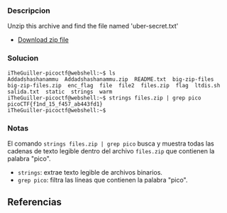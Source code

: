 
### Descripcion

Unzip this archive and find the file named 'uber-secret.txt'

- [Download zip file](https://artifacts.picoctf.net/c/501/files.zip)

### Solucion

```
iTheGuiller-picoctf@webshell:~$ ls
Addadshashanammu  Addadshashanammu.zip  README.txt  big-zip-files  big-zip-files.zip  enc_flag  file  file2  files.zip  flag  ltdis.sh  salida.txt  static  strings  warm
iTheGuiller-picoctf@webshell:~$ strings files.zip | grep pico
picoCTF{f1nd_15_f457_ab443fd1}
iTheGuiller-picoctf@webshell:~$ 

```

### Notas

El comando `strings files.zip | grep pico` busca y muestra todas las cadenas de texto legible dentro del archivo `files.zip` que contienen la palabra "pico".

- `strings`: extrae texto legible de archivos binarios.
- `grep pico`: filtra las líneas que contienen la palabra "pico".

## Referencias
